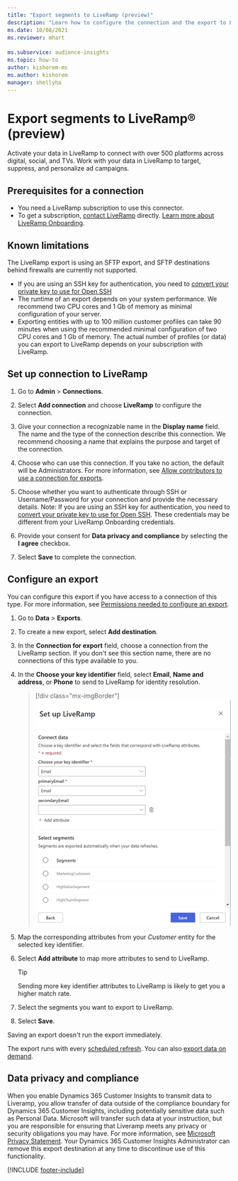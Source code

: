 ```yaml
---
title: "Export segments to LiveRamp (preview)"
description: "Learn how to configure the connection and the export to LiveRamp."
ms.date: 10/08/2021
ms.reviewer: mhart

ms.subservice: audience-insights
ms.topic: how-to
author: kishorem-ms
ms.author: kishorem
manager: shellyha
---
```


# Export segments to LiveRamp&reg; (preview)

Activate your data in LiveRamp to connect with over 500 platforms across digital, social, and TVs. Work with your data in LiveRamp to target, suppress, and personalize ad campaigns.

## Prerequisites for a connection

- You need a LiveRamp subscription to use this connector.
- To get a subscription, [contact LiveRamp](https://liveramp.com/contact/) directly. [Learn more about LiveRamp Onboarding](https://liveramp.com/our-platform/data-onboarding/).


## Known limitations

The LiveRamp export is using an SFTP export, and SFTP destinations behind firewalls are currently not supported. 
- If you are using an SSH key for authentication, you need to [convert your private key to use for Open SSH](https://www.tbs-certificates.co.uk/FAQ/en/putty-ppk-vers-openssl-openssh.html)
- The runtime of an export depends on your system performance. We recommend two CPU cores and 1 Gb of memory as minimal configuration of your server.
- Exporting entities with up to 100 million customer profiles can take 90 minutes when using the recommended minimal configuration of two CPU cores and 1 Gb of memory. The actual number of profiles (or data) you can export to LiveRamp depends on your subscription with LiveRamp.

## Set up connection to LiveRamp

1. Go to **Admin** > **Connections**.

1. Select **Add connection** and choose **LiveRamp** to configure the connection.

1. Give your connection a recognizable name in the **Display name** field. The name and the type of the connection describe this connection. We recommend choosing a name that explains the purpose and target of the connection.

1. Choose who can use this connection. If you take no action, the default will be Administrators. For more information, see [Allow contributors to use a connection for exports](connections.md#allow-contributors-to-use-a-connection-for-exports).

1. Choose whether you want to authenticate through SSH or Username/Password for your connection and provide the necessary details. Note: If you are using an SSH key for authentication, you need to [convert your private key to use for Open SSH](https://www.tbs-certificates.co.uk/FAQ/en/putty-ppk-vers-openssl-openssh.html). These credentials may be different from your LiveRamp Onboarding credentials.

1. Provide your consent for **Data privacy and compliance** by selecting the **I agree** checkbox.

1. Select **Save** to complete the connection.

## Configure an export

You can configure this export if you have access to a connection of this type. For more information, see [Permissions needed to configure an export](export-destinations.md#set-up-a-new-export).

1. Go to **Data** > **Exports**.

1. To create a new export, select **Add destination**.

1. In the **Connection for export** field, choose a connection from the LiveRamp section. If you don't see this section name, there are no connections of this type available to you.

1. In the **Choose your key identifier** field, select **Email**,  **Name and address**, or **Phone** to send to LiveRamp for identity resolution.
   > [!div class="mx-imgBorder"]
   > ![LiveRamp connector with attribute mapping.](media/export-liveramp-segments.png "LiveRamp connector with attribute mapping")

1. Map the corresponding attributes from your *Customer* entity for the selected key identifier.

1. Select **Add attribute** to map more attributes to send to LiveRamp.

   > [!TIP]
   > Sending more key identifier attributes to LiveRamp is likely to get you a higher match rate.

1. Select the segments you want to export to LiveRamp.

1. Select **Save**.

Saving an export doesn't run the export immediately.

The export runs with every [scheduled refresh](system.md#schedule-tab). 
You can also [export data on demand](export-destinations.md#run-exports-on-demand). 


## Data privacy and compliance

When you enable Dynamics 365 Customer Insights to transmit data to Liveramp, you allow transfer of data outside of the compliance boundary for Dynamics 365 Customer Insights, including potentially sensitive data such as Personal Data. Microsoft will transfer such data at your instruction, but you are responsible for ensuring that Liveramp meets any privacy or security obligations you may have. For more information, see [Microsoft Privacy Statement](https://go.microsoft.com/fwlink/?linkid=396732).
Your Dynamics 365 Customer Insights Administrator can remove this export destination at any time to discontinue use of this functionality.

[!INCLUDE [footer-include](includes/footer-banner.md)]
